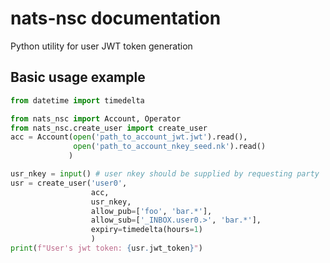 # nats-nsc documentation

Python utility for user JWT token generation
## Basic usage example

```python
from datetime import timedelta

from nats_nsc import Account, Operator
from nats_nsc.create_user import create_user
acc = Account(open('path_to_account_jwt.jwt').read(),
              open('path_to_account_nkey_seed.nk').read()
             )

usr_nkey = input() # user nkey should be supplied by requesting party
usr = create_user('user0', 
                  acc,
                  usr_nkey,
                  allow_pub=['foo', 'bar.*'],
                  allow_sub=['_INBOX.user0.>', 'bar.*'],
                  expiry=timedelta(hours=1)
                  )
print(f"User's jwt token: {usr.jwt_token}")
```
